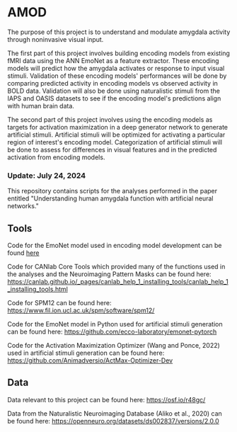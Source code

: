 # AMOD
 
The purpose of this project is to understand and modulate amygdala activity through noninvasive visual input.

The first part of this project involves building encoding models from existing fMRI data using the ANN EmoNet as a feature extractor. These encoding models will predict how the amygdala activates or response to input visual stimuli.
Validation of these encoding models' performances will be done by comparing predicted activity in encoding models vs observed activity in BOLD data. Validation will also be done using naturalistic stimuli from the IAPS and OASIS datasets to see if the encoding model's predictions align with human brain data.

The second part of this project involves using the encoding models as targets for activation maximization in a deep generator network to generate artificial stimuli. Artificial stimuli will be optimized for activating a particular region of interest's encoding model. Categorization of artificial stimuli will be done to assess for differences in visual features and in the predicted activation from encoding models.

### Update: July 24, 2024
This repository contains scripts for the analyses performed in the paper entitled "Understanding human amygdala function with artificial neural networks."

## Tools
Code for the EmoNet model used in encoding model development can be found [here](https://github.com/ecco-laboratory/EmoNet "Here title")

Code for CANlab Core Tools which provided many of the functions used in the analyses and the Neuroimaging Pattern Masks can be found here: https://canlab.github.io/_pages/canlab_help_1_installing_tools/canlab_help_1_installing_tools.html

Code for SPM12 can be found here: https://www.fil.ion.ucl.ac.uk/spm/software/spm12/

Code for the EmoNet model in Python used for artificial stimuli generation can be found here: https://github.com/ecco-laboratory/emonet-pytorch

Code for the Activation Maximization Optimizer (Wang and Ponce, 2022) used in artificial stimuli generation can be found here: https://github.com/Animadversio/ActMax-Optimizer-Dev

## Data
Data relevant to this project can be found here: https://osf.io/r48gc/

Data from the Naturalistic Neuroimaging Database (Aliko et al., 2020) can be found here: https://openneuro.org/datasets/ds002837/versions/2.0.0

